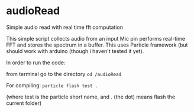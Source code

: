 # audioRead
Simple audio read with real time fft computation

This simple script collects audio from an input Mic pin 
performs real-time FFT and stores the spectrum in a buffer. 
This uses Particle framework (but should work with arduino (though i haven't tested it yet). 

In order to run the code:

from terminal go to the directory
`cd /audioRead`

For compiling:
`particle flash test .`

(where test is the particle short name, and . (the dot) means flash the current folder)
